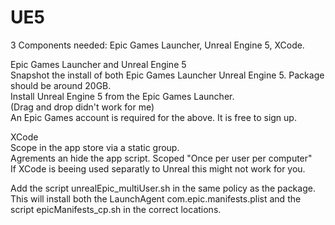 # UE5

3 Components needed: Epic Games Launcher, Unreal Engine 5, XCode.

Epic Games Launcher and Unreal Engine 5 \
Snapshot the install of both Epic Games Launcher Unreal Engine 5. Package should be around 20GB. \
Install Unreal Engine 5 from the Epic Games Launcher. \
(Drag and drop didn't work for me) \
An Epic Games account is required for the above. It is free to sign up.

XCode \
Scope in the app store via a static group. \
Agrements an hide the app script. Scoped "Once per user per computer" \
If XCode is beeing used separatly to Unreal this might not work for you.

Add the script unrealEpic_multiUser.sh in the same policy as the package. \
This will install both the LaunchAgent com.epic.manifests.plist and the script epicManifests_cp.sh in the correct locations.
